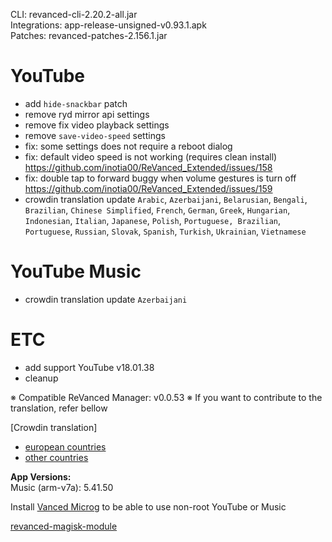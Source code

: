 CLI: revanced-cli-2.20.2-all.jar  
Integrations: app-release-unsigned-v0.93.1.apk  
Patches: revanced-patches-2.156.1.jar  

YouTube
==
- add `hide-snackbar` patch
- remove ryd mirror api settings
- remove fix video playback settings
- remove `save-video-speed` settings
- fix: some settings does not require a reboot dialog
- fix: default video speed is not working (requires clean install) https://github.com/inotia00/ReVanced_Extended/issues/158
- fix: double tap to forward buggy when volume gestures is turn off https://github.com/inotia00/ReVanced_Extended/issues/159
- crowdin translation update
`Arabic`, `Azerbaijani`, `Belarusian`, `Bengali`, `Brazilian`, `Chinese Simplified`, `French`, `German`, `Greek`, `Hungarian`, `Indonesian`, `Italian`, `Japanese`, `Polish`, `Portuguese, Brazilian`, `Portuguese`, `Russian`, `Slovak`, `Spanish`, `Turkish`, `Ukrainian`, `Vietnamese`

YouTube Music
==
- crowdin translation update
`Azerbaijani`

ETC
==
- add support YouTube v18.01.38
- cleanup

※ Compatible ReVanced Manager: v0.0.53
※ If you want to contribute to the translation, refer bellow

[Crowdin translation]
- [european countries](https://crowdin.com/project/revancedextendedeu)
- [other countries](https://crowdin.com/project/revancedextended)
  
**App Versions:**  
Music (arm-v7a): 5.41.50  

Install [Vanced Microg](https://github.com/TeamVanced/VancedMicroG/releases) to be able to use non-root YouTube or Music  

[revanced-magisk-module](https://github.com/j-hc/revanced-magisk-module)  

